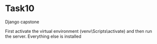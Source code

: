 # Task10
Django capstone 

First activate the virtual environment (venv\Scripts\activate) and then run the server. Everything else is installed
